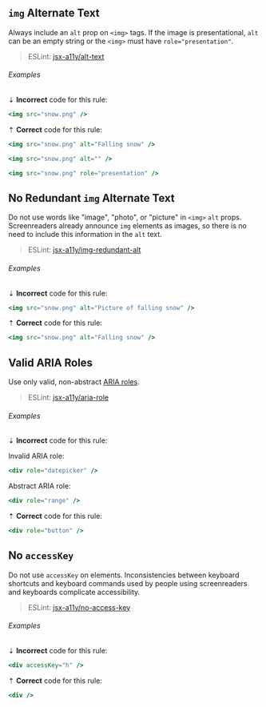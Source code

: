 ## `img` Alternate Text

Always include an `alt` prop on `<img>` tags. If the image is presentational, `alt` can be an empty string or the `<img>` must have `role="presentation"`.

> ESLint: [jsx-a11y/alt-text][eslint-jsx-a11y/alt-text]

###### Examples

⇣ **Incorrect** code for this rule:

```jsx
<img src="snow.png" />
```

⇡ **Correct** code for this rule:

```jsx
<img src="snow.png" alt="Falling snow" />
```

```jsx
<img src="snow.png" alt="" />
```

```jsx
<img src="snow.png" role="presentation" />
```

## No Redundant `img` Alternate Text

Do not use words like "image", "photo", or "picture" in `<img>` `alt` props. Screenreaders already announce `img` elements as images, so there is no need to include this information in the `alt` text.

> ESLint: [jsx-a11y/img-redundant-alt][eslint-jsx-a11y/img-redundant-alt]

###### Examples

⇣ **Incorrect** code for this rule:

```jsx
<img src="snow.png" alt="Picture of falling snow" />
```

⇡ **Correct** code for this rule:

```jsx
<img src="snow.png" alt="Falling snow" />
```

## Valid ARIA Roles

Use only valid, non-abstract [ARIA roles][ref-w3-aria_roles].

> ESLint: [jsx-a11y/aria-role][eslint-jsx-a11y/aria-role]

###### Examples

⇣ **Incorrect** code for this rule:

Invalid ARIA role:

```jsx
<div role="datepicker" />
```

Abstract ARIA role:

```jsx
<div role="range" />
```

⇡ **Correct** code for this rule:

```jsx
<div role="button" />
```

## No `accessKey`

Do not use `accessKey` on elements. Inconsistencies between keyboard shortcuts and keyboard commands used by people using screenreaders and keyboards complicate accessibility.

> ESLint: [jsx-a11y/no-access-key][eslint-jsx-a11y/no-access-key]

###### Examples

⇣ **Incorrect** code for this rule:

```jsx
<div accessKey="h" />
```

⇡ **Correct** code for this rule:

```jsx
<div />
```

[eslint-jsx-a11y/alt-text]: https://github.com/evcohen/eslint-plugin-jsx-a11y/blob/master/docs/rules/alt-text.md
[eslint-jsx-a11y/aria-role]: https://github.com/evcohen/eslint-plugin-jsx-a11y/blob/master/docs/rules/aria-role.md
[eslint-jsx-a11y/img-redundant-alt]: https://github.com/evcohen/eslint-plugin-jsx-a11y/blob/master/docs/rules/img-redundant-alt.md
[eslint-jsx-a11y/no-access-key]: https://github.com/evcohen/eslint-plugin-jsx-a11y/blob/master/docs/rules/no-access-key.md
[ref-w3-aria_roles]: https://www.w3.org/TR/wai-aria/roles#role_definition
